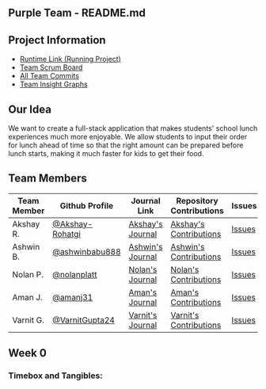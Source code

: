 ## Purple Team - README.md

## Project Information
- [Runtime Link (Running Project)](https://tbd.com/)
- [Team Scrum Board](https://github.com/nolanplatt/AP-CSA-T2/projects/1)
- [All Team Commits](https://github.com/nolanplatt/AP-CSA-T2/commits/master)
- [Team Insight Graphs](https://github.com/nolanplatt/AP-CSA-T2/graphs/contributors)

## Our Idea
We want to create a full-stack application that makes students' school lunch experiences much more enjoyable. We allow students to input their order for lunch ahead of time so that the right amount can be prepared before lunch starts, making it much faster for kids to get their food.

## Team Members
| Team Member | Github Profile | Journal Link | Repository Contributions | Issues | Role |
| ----------- | --------------- | ------------ | -------------------- | ------ | --------------- |
| Akshay R. | [@Akshay-Rohatgi](https://github.com/Akshay-Rohatgi) | [Akshay's Journal](https://google.com) | [Akshay's Contributions](https://github.com/nolanplatt/AP-CSA-T2/commits?author=Akshay-Rohatgi) | [Issues](https://github.com/nolanplatt/AP-CSA-T2/issues/assigned/Akshay-Rohatgi) | Primary Designer |
| Ashwin B. | [@ashwinbabu888](https://github.com/ashwinbabu888) | [Ashwin's Journal](https://docs.google.com/document/d/1XHgzNtQLO_iJDqhN8yUhwT3ZiHj_SWNv9xixzUOAF8c/edit?usp=sharing) | [Ashwin's Contributions](https://github.com/nolanplatt/AP-CSA-T2/commits?author=ashwinbabu888) | [Issues](https://github.com/nolanplatt/AP-CSA-T2/issues/assigned/ashwinbabu888) | Scrum Master |
| Nolan P. | [@nolanplatt](https://github.com/nolanplatt) | [Nolan's Journal](https://docs.google.com/document/d/1t9ekir1K0GmBIL0SIBatH0Q-bg6ndCrwc-QSujz6K84/edit?usp=sharing) | [Nolan's Contributions](https://github.com/nolanplatt/AP-CSA-T2/commits?author=nolanplatt) |  [Issues](https://github.com/nolanplatt/AP-CSA-T2/issues/assigned/nolanplatt) | Github Admin |
| Aman J. | [@amanj31](https://github.com/amanj31) | [Aman's Journal](https://docs.google.com/document/d/1iLXz8z1btVtgNXo9SV-ctCNljM-F0qE_r5xcCBEF1l8/edit?usp=sharing) | [Aman's Contributions](https://github.com/nolanplatt/AP-CSA-T2/commits?author=amanj31) | [Issues](https://github.com/nolanplatt/AP-CSA-T2/issues/assigned/amanj31) | Technical Officer |
| Varnit G. | [@VarnitGupta24](https://github.com/VarnitGupta24) | [Varnit's Journal](https://docs.google.com/document/d/1fls5rsfbgSZj54k3tJZ_JKrsNKcyBi5pQE1LzBQ5njI/edit) | [Varnit's Contributions](https://github.com/nolanplatt/AP-CSA-T2/commits?author=VarnitGupta24) | [Issues](https://github.com/nolanplatt/AP-CSA-T2/issues/assigned/VarnitGupta24)| Deployment Manager |




## Week 0 
### Timebox and Tangibles:

